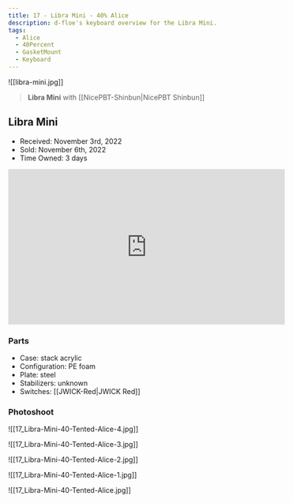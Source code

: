 ```yaml
---
title: 17 - Libra Mini - 40% Alice
description: d-floe's keyboard overview for the Libra Mini.
tags:
  - Alice
  - 40Percent
  - GasketMount
  - Keyboard
---
```


![[libra-mini.jpg]]

> **Libra Mini** with [[NicePBT-Shinbun|NicePBT Shinbun]]

## Libra Mini

- Received: November 3rd, 2022
- Sold: November 6th, 2022
- Time Owned: 3 days

<iframe width="560" height="315" src="https://www.youtube-nocookie.com/embed/yBTAshwfHUk" title="YouTube video player" frameborder="0" allow="accelerometer; autoplay; clipboard-write; encrypted-media; gyroscope; picture-in-picture; web-share" allowfullscreen></iframe>

### Parts

- Case: stack acrylic
- Configuration: PE foam
- Plate: steel
- Stabilizers: unknown
- Switches: [[JWICK-Red|JWICK Red]]

### Photoshoot

![[17_Libra-Mini-40-Tented-Alice-4.jpg]]

![[17_Libra-Mini-40-Tented-Alice-3.jpg]]

![[17_Libra-Mini-40-Tented-Alice-2.jpg]]

![[17_Libra-Mini-40-Tented-Alice-1.jpg]]

![[17_Libra-Mini-40-Tented-Alice.jpg]]